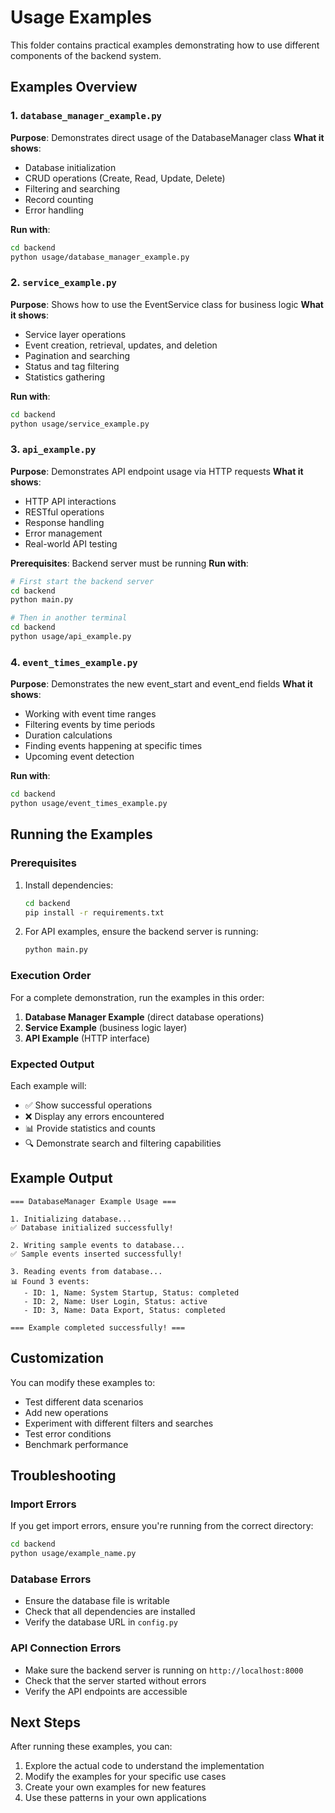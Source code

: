 # Usage Examples

This folder contains practical examples demonstrating how to use different components of the backend system.

## Examples Overview

### 1. `database_manager_example.py`
**Purpose**: Demonstrates direct usage of the DatabaseManager class
**What it shows**:
- Database initialization
- CRUD operations (Create, Read, Update, Delete)
- Filtering and searching
- Record counting
- Error handling

**Run with**:
```bash
cd backend
python usage/database_manager_example.py
```

### 2. `service_example.py`
**Purpose**: Shows how to use the EventService class for business logic
**What it shows**:
- Service layer operations
- Event creation, retrieval, updates, and deletion
- Pagination and searching
- Status and tag filtering
- Statistics gathering

**Run with**:
```bash
cd backend
python usage/service_example.py
```

### 3. `api_example.py`
**Purpose**: Demonstrates API endpoint usage via HTTP requests
**What it shows**:
- HTTP API interactions
- RESTful operations
- Response handling
- Error management
- Real-world API testing

**Prerequisites**: Backend server must be running
**Run with**:
```bash
# First start the backend server
cd backend
python main.py

# Then in another terminal
cd backend
python usage/api_example.py
```

### 4. `event_times_example.py`
**Purpose**: Demonstrates the new event_start and event_end fields
**What it shows**:
- Working with event time ranges
- Filtering events by time periods
- Duration calculations
- Finding events happening at specific times
- Upcoming event detection

**Run with**:
```bash
cd backend
python usage/event_times_example.py
```

## Running the Examples

### Prerequisites
1. Install dependencies:
   ```bash
   cd backend
   pip install -r requirements.txt
   ```

2. For API examples, ensure the backend server is running:
   ```bash
   python main.py
   ```

### Execution Order
For a complete demonstration, run the examples in this order:

1. **Database Manager Example** (direct database operations)
2. **Service Example** (business logic layer)
3. **API Example** (HTTP interface)

### Expected Output
Each example will:
- ✅ Show successful operations
- ❌ Display any errors encountered
- 📊 Provide statistics and counts
- 🔍 Demonstrate search and filtering capabilities

## Example Output

```
=== DatabaseManager Example Usage ===

1. Initializing database...
✅ Database initialized successfully!

2. Writing sample events to database...
✅ Sample events inserted successfully!

3. Reading events from database...
📊 Found 3 events:
   - ID: 1, Name: System Startup, Status: completed
   - ID: 2, Name: User Login, Status: active
   - ID: 3, Name: Data Export, Status: completed

=== Example completed successfully! ===
```

## Customization

You can modify these examples to:
- Test different data scenarios
- Add new operations
- Experiment with different filters and searches
- Test error conditions
- Benchmark performance

## Troubleshooting

### Import Errors
If you get import errors, ensure you're running from the correct directory:
```bash
cd backend
python usage/example_name.py
```

### Database Errors
- Ensure the database file is writable
- Check that all dependencies are installed
- Verify the database URL in `config.py`

### API Connection Errors
- Make sure the backend server is running on `http://localhost:8000`
- Check that the server started without errors
- Verify the API endpoints are accessible

## Next Steps

After running these examples, you can:
1. Explore the actual code to understand the implementation
2. Modify the examples for your specific use cases
3. Create your own examples for new features
4. Use these patterns in your own applications 